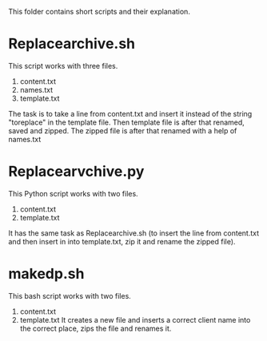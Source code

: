 This folder contains short scripts and their explanation.

# Replacearchive.sh
This script works with three files.
1. content.txt
2. names.txt
3. template.txt


The task is to take a line from content.txt and insert it instead of the string "toreplace" in the template file.
Then template file is after that renamed, saved and zipped. The zipped file is after that renamed with a help of names.txt

# Replacearvchive.py

This Python script works with two files.
1. content.txt
2. template.txt

It has the same task as Replacearchive.sh (to insert the line from content.txt and then insert in into template.txt, zip it 
and rename the zipped file).

# makedp.sh
This bash script works with two files.
1. content.txt
2. template.txt
It creates a new file and inserts a correct client name into the correct place, zips the file and renames it.
